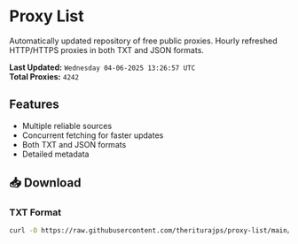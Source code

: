 # Proxy List

Automatically updated repository of free public proxies. Hourly refreshed HTTP/HTTPS proxies in both TXT and JSON formats.

**Last Updated:** `Wednesday 04-06-2025 13:26:57 UTC`  
**Total Proxies:** `4242`

## Features
- Multiple reliable sources
- Concurrent fetching for faster updates
- Both TXT and JSON formats
- Detailed metadata

## 📥 Download

### TXT Format
```bash
curl -O https://raw.githubusercontent.com/theriturajps/proxy-list/main/proxies.txt